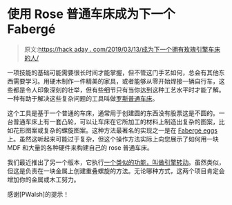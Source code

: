 # 使用 Rose 普通车床成为下一个 Fabergé

> 原文:[https://hack aday . com/2019/03/13/成为下一个拥有玫瑰引擎车床的人/](https://hackaday.com/2019/03/13/become-the-next-faberge-with-a-rose-engine-lathe/)

一项技能的基础可能需要很长时间才能掌握，但不管这门手艺如何，总会有其他东西需要学习。用硬木制作一件精美的家具，或者能够从零开始焊接一辆自行车，这些都是令人印象深刻的壮举，但有些细节只有当你达到这种工艺水平时才能了解。一种有助于解决这些复杂问题的工具叫做[罗斯普通车床](http://www.whidbeyworks.com/root/MDF_Rose_Engine.html)。

这个工具是基于一个普通的车床，通常用于创建圆的东西没有股票这是不圆的。一台普通车床上有一套凸轮，可以让车床在它所加工的材料上制造出复杂的图案，比如花形图案或复杂的螺旋图案。这种方法最著名的实现之一是在 [Fabergé eggs](https://en.wikipedia.org/wiki/Guilloch%C3%A9) 上。虽然这听起来可能过于复杂，但这个操作方法实际上向您展示了如何用一块 MDF 和大量的各种硬件来构建自己的 rose 普通车床。

我们最近推出了另一个版本，它执行[一个类似的功能，叫做引擎转动](https://hackaday.com/2019/03/11/engine-turning-aluminum-the-easy-way/)。虽然类似，但这是负责在一块金属上创建重叠螺旋的方法。无论哪种方式，这两个项目肯定会增加你的金属或木工努力。

感谢[PWalsh]的提示！
